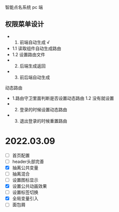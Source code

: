 智能点名系统 pc 端


## 权限菜单设计

 - 1. 前端自动生成 √
  - 1.1 读取组件自动生成路由
  - 1.2 设置路由文件
 - 2. 后端生成返回
 - 3. 前后端自动生成


动态路由

- 1.路由守卫里面判断是否设置动态路由
  1.2 没有就设置
- 2. 登录的时候设置动态路由
- 3. 退出登录的时候重置路由


# 2022.03.09
 - [ ] 首页配置
 - [ ] header头部完善
 - [x] 抽离公共变量
 - [ ]  抽离混合
 - [ ] 设置图标显示
 - [x] 设置公共动画效果
 - [ ]  设置标签切换
 - [x]  全局变量引入
 - [ ]  面包屑